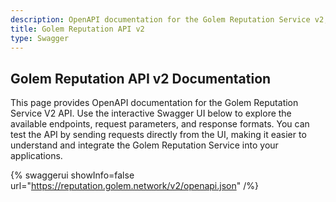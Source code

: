 ```yaml
---
description: OpenAPI documentation for the Golem Reputation Service v2, detailing endpoints, request parameters, and response formats.
title: Golem Reputation API v2
type: Swagger
---
```


## Golem Reputation API v2 Documentation

This page provides OpenAPI documentation for the Golem Reputation Service V2 API. Use the interactive Swagger UI below to explore the available endpoints, request parameters, and response formats. You can test the API by sending requests directly from the UI, making it easier to understand and integrate the Golem Reputation Service into your applications.

{% swaggerui showInfo=false url="https://reputation.golem.network/v2/openapi.json" /%}
